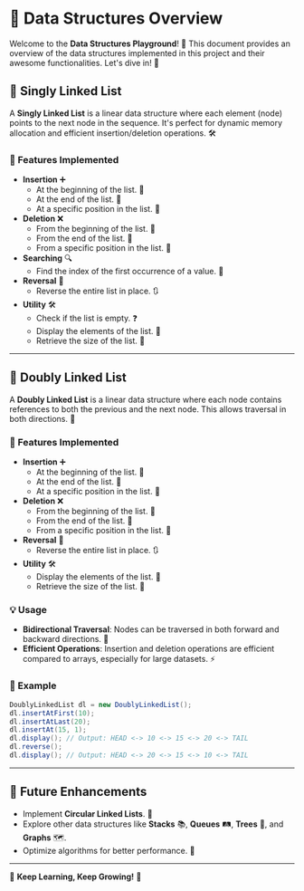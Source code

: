 # 🚀 Data Structures Overview

Welcome to the **Data Structures Playground**! 🎉 This document provides an overview of the data structures implemented in this project and their awesome functionalities. Let's dive in! 🌊

## 🔗 Singly Linked List
A **Singly Linked List** is a linear data structure where each element (node) points to the next node in the sequence. It's perfect for dynamic memory allocation and efficient insertion/deletion operations. 🛠️

### 🌟 Features Implemented
- **Insertion** ➕
  - At the beginning of the list. 🏁
  - At the end of the list. 🏁
  - At a specific position in the list. 📍
- **Deletion** ❌
  - From the beginning of the list. 🏁
  - From the end of the list. 🏁
  - From a specific position in the list. 📍
- **Searching** 🔍
  - Find the index of the first occurrence of a value. 🧐
- **Reversal** 🔄
  - Reverse the entire list in place. 🔃
- **Utility** 🛠️
  - Check if the list is empty. ❓
  - Display the elements of the list. 👀
  - Retrieve the size of the list. 📏

---

## 🔗 Doubly Linked List
A **Doubly Linked List** is a linear data structure where each node contains references to both the previous and the next node. This allows traversal in both directions. 🔄

### 🌟 Features Implemented
- **Insertion** ➕
  - At the beginning of the list. 🏁
  - At the end of the list. 🏁
  - At a specific position in the list. 📍
- **Deletion** ❌
  - From the beginning of the list. 🏁
  - From the end of the list. 🏁
  - From a specific position in the list. 📍
- **Reversal** 🔄
  - Reverse the entire list in place. 🔃
- **Utility** 🛠️
  - Display the elements of the list. 👀
  - Retrieve the size of the list. 📏

### 💡 Usage
- **Bidirectional Traversal**: Nodes can be traversed in both forward and backward directions. 🔄
- **Efficient Operations**: Insertion and deletion operations are efficient compared to arrays, especially for large datasets. ⚡

### 📝 Example
```java
DoublyLinkedList dl = new DoublyLinkedList();
dl.insertAtFirst(10);
dl.insertAtLast(20);
dl.insertAt(15, 1);
dl.display(); // Output: HEAD <-> 10 <-> 15 <-> 20 <-> TAIL
dl.reverse();
dl.display(); // Output: HEAD <-> 20 <-> 15 <-> 10 <-> TAIL
```

---

## 🔮 Future Enhancements
- Implement **Circular Linked Lists**. 🔄
- Explore other data structures like **Stacks** 📚, **Queues** 🛤️, **Trees** 🌳, and **Graphs** 🗺️.
- Optimize algorithms for better performance. 🚀

---

🎯 **Keep Learning, Keep Growing!** 🌱
